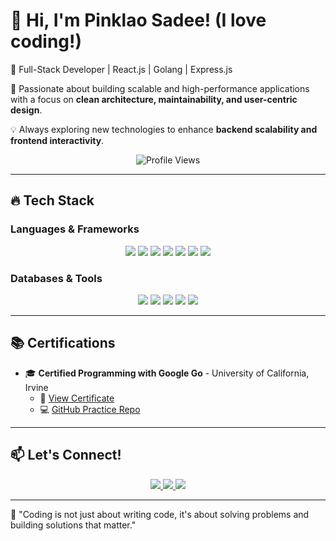 # 👋 Hi, I'm Pinklao Sadee! (I love coding!)
🚀 Full-Stack Developer | React.js | Golang | Express.js  

📌 Passionate about building scalable and high-performance applications with a focus on **clean architecture, maintainability, and user-centric design**.  

💡 Always exploring new technologies to enhance **backend scalability and frontend interactivity**.  

<p align="center">
  <img src="https://komarev.com/ghpvc/?username=pinklaosa&label=Profile%20Views&color=blue&style=flat-square" alt="Profile Views" />
</p>

---

## 🔥 **Tech Stack**  

### **Languages & Frameworks**  
<p align="center">
  <img src="https://img.shields.io/badge/-TypeScript-3178C6?style=flat-square&logo=typescript&logoColor=white" />
  <img src="https://img.shields.io/badge/-JavaScript-F7DF1E?style=flat-square&logo=javascript&logoColor=black" />
  <img src="https://img.shields.io/badge/-Golang-00ADD8?style=flat-square&logo=go&logoColor=white" />
  <img src="https://img.shields.io/badge/-React-61DAFB?style=flat-square&logo=react&logoColor=black" />
  <img src="https://img.shields.io/badge/-Redux-764ABC?style=flat-square&logo=redux&logoColor=white" />
  <img src="https://img.shields.io/badge/-Node.js-339933?style=flat-square&logo=node.js&logoColor=white" />
  <img src="https://img.shields.io/badge/-Express.js-000000?style=flat-square&logo=express&logoColor=white" />
</p>

### **Databases & Tools**  
<p align="center">
  <img src="https://img.shields.io/badge/-PostgreSQL-4169E1?style=flat-square&logo=postgresql&logoColor=white" />
  <img src="https://img.shields.io/badge/-MySQL-4479A1?style=flat-square&logo=mysql&logoColor=white" />
  <img src="https://img.shields.io/badge/-Docker-2496ED?style=flat-square&logo=docker&logoColor=white" />
  <img src="https://img.shields.io/badge/-Git-F05032?style=flat-square&logo=git&logoColor=white" />
  <img src="https://img.shields.io/badge/-Jest-C21325?style=flat-square&logo=jest&logoColor=white" />
</p>

---


## 📚 **Certifications**  
- 🎓 **Certified Programming with Google Go** - University of California, Irvine  
  - 📜 [View Certificate](https://coursera.org/share/8a9b77dd0ab0e9c192c5bd32a949978a)  
  - 💻 [GitHub Practice Repo](https://github.com/pinklaosa/started_go)  

---

## 📫 **Let's Connect!**  
<p align="center">
  <a href="http://www.linkedin.com/in/pinklao-sadee-6963a1276">
    <img src="https://img.shields.io/badge/-LinkedIn-0077B5?style=flat-square&logo=linkedin&logoColor=white" />
  </a>
  <a href="https://github.com/pinklaosa">
    <img src="https://img.shields.io/badge/-GitHub-181717?style=flat-square&logo=github&logoColor=white" />
  </a>
  <a href="https://www.hackerrank.com/profile/rps53009">
    <img src="https://img.shields.io/badge/-HackerRank-2EC866?style=flat-square&logo=hackerrank&logoColor=white" />
  </a>
</p>

---

🔹 "Coding is not just about writing code, it's about solving problems and building solutions that matter."

